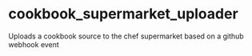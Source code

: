 # cookbook_supermarket_uploader
Uploads a cookbook source to the chef supermarket based on a github webhook event
